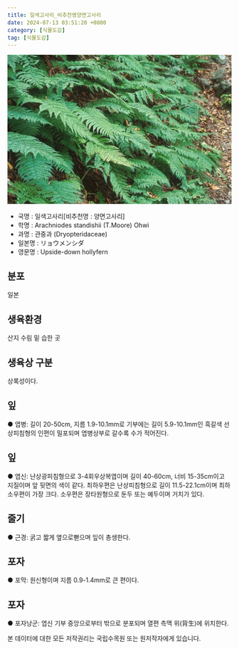```yaml
---
title: 일색고사리_비추천명양면고사리
date: 2024-07-13 03:51:20 +0800
category: [식물도감]
tag: [식물도감]
---
```




![일색고사리[비추천명 : 양면고사리]](/assets/img/fileUpload/plants/basic/Dryopteridaceae/Arachniodes/3425/3425_1_th2.jpg)
- 국명 : 일색고사리[비추천명 : 양면고사리]
- 학명 : Arachniodes standishii (T.Moore) Ohwi
- 과명 : 관중과 (Dryopteridaceae)
- 일본명 : リョウメンシダ
- 영문명 : Upside-down hollyfern


## 분포
일본
## 생육환경
산지 수림 밑 습한 곳 
## 생육상 구분
상록성이다. 
## 잎
● 엽병: 길이 20-50cm, 지름 1.9-10.1mm로 기부에는 길이 5.9-10.1mm인 흑갈색 선상피침형의 인편이 밀포되며 엽병상부로 갈수록 수가 적어진다. 
## 잎
● 엽신: 난상광피침형으로 3-4회우상복엽이며 길이 40-60cm, 너비 15-35cm이고 지질이며 앞 뒷면의 색이 같다. 최하우편은 난상피침형으로 길이 11.5-22.1cm이며 최하소우편이 가장 크다. 소우편은 장타원형으로 둔두 또는 예두이며 거치가 있다. 
## 줄기
● 근경: 굵고 짧게 옆으로뻗으며 잎이 총생한다.
## 포자
● 포막: 원신형이며 지름 0.9-1.4mm로 큰 편이다.
## 포자
● 포자낭군: 엽신 기부 중앙으로부터 밖으로 분포되며 열편 측맥 위(背生)에 위치한다.






본 데이터에 대한 모든 저작권리는 국립수목원 또는 원저작자에게 있습니다.
